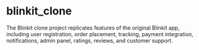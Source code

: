 # blinkit_clone
 The Blinkit clone project replicates features of the original Blinkit app, including user registration, order placement, tracking, payment integration, notifications, admin panel, ratings, reviews, and customer support.
